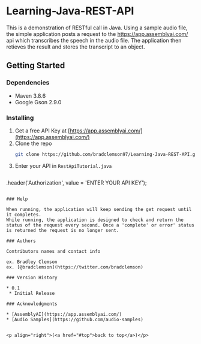 # Learning-Java-REST-API

This is a demonstration of RESTful call in Java. Using a sample audio file, the simple application posts a request to the https://app.assemblyai.com/ api which transcribes the speech in the audio file. The application then retieves the result and stores the transcript to an object.

## Getting Started

### Dependencies

* Maven 3.8.6
* Google Gson 2.9.0

### Installing

1. Get a free API Key at [https://app.assemblyai.com/](https://app.assemblyai.com/)
2. Clone the repo
   ```sh
   git clone https://github.com/bradclemson97/Learning-Java-REST-API.git
   ```
3. Enter your API in `RestApiTutorial.java`
   ```sh
  .header('Authorization', value = 'ENTER YOUR API KEY');
   ```

### Help

When running, the application will keep sending the get request until it completes. 
While running, the application is designed to check and return the status of the request every second. Once a 'complete' or error' status is returned the request is no longer sent. 

### Authors

Contributors names and contact info

ex. Bradley Clemson 
ex. [@bradclemson](https://twitter.com/bradclemson)

### Version History

* 0.1
    * Initial Release

### Acknowledgments

* [AssemblyAI](https://app.assemblyai.com/)
* [Audio Samples](https://github.com/audio-samples)


<p align="right">(<a href="#top">back to top</a>)</p>



